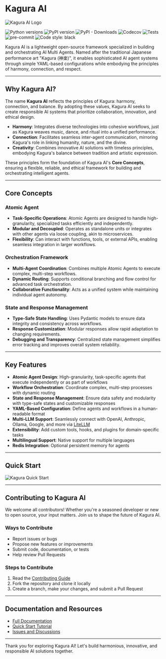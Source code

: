 # Kagura AI

![Kagura AI Logo](https://www.kagura-ai.com/assets/kagura-logo.svg)

![Python versions](https://img.shields.io/pypi/pyversions/kagura-ai.svg)
![PyPI version](https://img.shields.io/pypi/v/kagura-ai.svg)
![PyPI - Downloads](https://img.shields.io/pypi/dm/kagura-ai)
![Codecov](https://img.shields.io/codecov/c/github/JFK/kagura-ai)
![Tests](https://img.shields.io/github/actions/workflow/status/JFK/kagura-ai/test.yml?label=tests)
![pre-commit](https://img.shields.io/badge/pre--commit-enabled-brightgreen?logo=pre-commit)
![Code style: black](https://img.shields.io/badge/code%20style-black-000000.svg)

Kagura AI is a lightweight open-source framework specialized in building and orchestrating AI Multi Agents. Named after the traditional Japanese performance art "Kagura (神楽)", it enables sophisticated AI agent systems through simple YAML-based configurations while embodying the principles of harmony, connection, and respect.

---

## Why Kagura AI?

The name **Kagura AI** reflects the principles of Kagura: harmony, connection, and balance. By adopting these values, Kagura AI seeks to create responsible AI systems that prioritize collaboration, innovation, and ethical design.

- **Harmony**: Integrates diverse technologies into cohesive workflows, just as Kagura weaves music, dance, and ritual into a unified performance.
- **Connection**: Facilitates seamless inter-agent communication, mirroring Kagura's role in linking humanity, nature, and the divine.
- **Creativity**: Combines innovative AI solutions with timeless principles, embodying Kagura's balance between tradition and artistic expression.

These principles form the foundation of Kagura AI's **Core Concepts**, ensuring a flexible, reliable, and ethical framework for building and orchestrating intelligent agents.

---

## Core Concepts

### Atomic Agent
- **Task-Specific Operations**: Atomic Agents are designed to handle high-granularity, specialized tasks efficiently and independently.
- **Modular and Decoupled**: Operates as standalone units or integrates with other agents via loose coupling, akin to microservices.
- **Flexibility**: Can interact with functions, tools, or external APIs, enabling seamless integration in larger workflows.

### Orchestration Framework
- **Multi-Agent Coordination**: Combines multiple Atomic Agents to execute complex, multi-step workflows.
- **Dynamic Routing**: Supports conditional branching and flow control for advanced task orchestration.
- **Collaborative Functionality**: Acts as a unified system while maintaining individual agent autonomy.

### State and Response Management
- **Type-Safe State Handling**: Uses Pydantic models to ensure data integrity and consistency across workflows.
- **Response Customization**: Modular responses allow rapid adaptation to changing requirements.
- **Debugging and Transparency**: Centralized state management simplifies error tracking and improves overall system reliability.

---

## Key Features

- **Atomic Agent Design**: High-granularity, task-specific agents that execute independently or as part of workflows
- **Workflow Orchestration**: Coordinate complex, multi-step processes with dynamic routing
- **State and Response Management**: Ensure data safety and modularity with type-safe states and customizable responses
- **YAML-Based Configuration**: Define agents and workflows in a human-readable format
- **Multi-LLM Support**: Seamlessly connect with OpenAI, Anthropic, Ollama, Google, and more via [LiteLLM](https://github.com/BerriAI/litellm)
- **Extensibility**: Add custom tools, hooks, and plugins for domain-specific tasks
- **Multilingual Support**: Native support for multiple languages
- **Redis Integration**: Optional persistent memory for agents

---

## Quick Start

![Kagura Quick Start](https://www.kagura-ai.com/en/quickstart/)

---

## Contributing to Kagura AI

We welcome all contributors! Whether you're a seasoned developer or new to open source, your input matters. Join us to shape the future of Kagura AI.

### Ways to Contribute
- Report issues or bugs
- Propose new features or improvements
- Submit code, documentation, or tests
- Help review Pull Requests

### Steps to Contribute
1. Read the [Contributing Guide](./CONTRIBUTING.md)
2. Fork the repository and clone it locally
3. Create a branch, make your changes, and submit a Pull Request

---

## Documentation and Resources

- [Full Documentation](https://www.kagura-ai.com/)
- [Quick Start Tutorial](https://www.kagura-ai.com/en/quickstart/)
- [Issues and Discussions](https://github.com/JFK/kagura-ai/issues)

---

Thank you for exploring Kagura AI! Let's build harmonious, innovative, and responsible AI solutions together.
